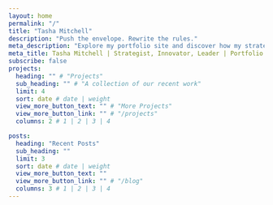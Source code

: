 ```yaml
---
layout: home
permalink: "/"
title: "Tasha Mitchell"
description: "Push the envelope. Rewrite the rules."
meta_description: "Explore my portfolio site and discover how my strategic creative direction drives growth."
meta_title: Tasha Mitchell | Strategist, Innovator, Leader | Portfolio
subscribe: false
projects:
  heading: "" # "Projects"
  sub_heading: "" # "A collection of our recent work"
  limit: 4
  sort: date # date | weight
  view_more_button_text: "" # "More Projects"
  view_more_button_link: "" # "/projects"
  columns: 2 # 1 | 2 | 3 | 4

posts:
  heading: "Recent Posts"
  sub_heading: ""
  limit: 3
  sort: date # date | weight
  view_more_button_text: ""
  view_more_button_link: "" # "/blog"
  columns: 3 # 1 | 2 | 3 | 4
---
```

